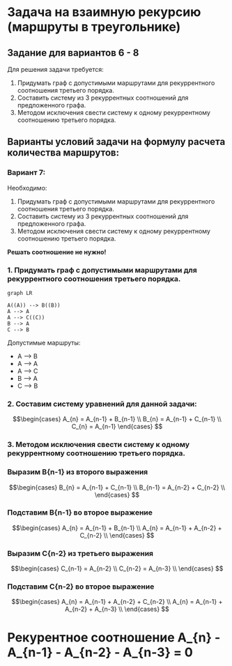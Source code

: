# Задача на взаимную рекурсию (маршруты в треугольнике)
## Задание для вариантов 6 - 8
Для решения задачи требуется: 
1. Придумать граф с допустимыми маршрутами для рекуррентного соотношения третьего порядка.
2. Составить систему из 3 рекуррентных соотношений для предложенного графа.
3. Методом исключения свести систему к одному рекуррентному соотношению третьего порядка.

## Варианты условий задачи на формулу расчета количества маршрутов:
### Вариант 7:
Необходимо:
1. Придумать граф с допустимыми маршрутами для рекуррентного соотношения третьего порядка.
2. Составить систему из 3 рекуррентных соотношений для предложенного графа.
3. Методом исключения свести систему к одному рекуррентному соотношению третьего порядка.

**Решать соотношение не нужно!**
### 1. Придумать граф с допустимыми маршрутами для рекуррентного соотношения третьего порядка.
 ```mermaid
graph LR

A((A)) --> B((B))
A --> A
A --> C((C))
B --> A
C --> B
```
Допустимые маршруты:
- A --> B
- A --> A
- A --> C
- B --> A
- C --> B

### 2. Составим систему уравнений для данной задачи:
$$\begin{cases}
A_{n} = A_{n-1} + B_{n-1} \\ 
B_{n} = A_{n-1} + C_{n-1} \\
C_{n} = A_{n-1} 
\end{cases} $$
### 3. Методом исключения свести систему к одному рекуррентному соотношению третьего порядка.
### Выразим B{n-1} из второго выражения

$$\begin{cases}
B_{n} = A_{n-1} + С_{n-1} \\ 
B_{n-1} = A_{n-2} + C_{n-2} \\
\end{cases} $$
### Подставим B{n-1} во второе выражение
$$\begin{cases}
A_{n} = A_{n-1} + B_{n-1} \\ 
A_{n} = A_{n-1} + A_{n-2} + C_{n-2} \\
\end{cases} $$
### Выразим C{n-2} из третьего выражения
$$\begin{cases}
C_{n-1} = A_{n-2} \\ 
C_{n-2} = A_{n-3}  \\
\end{cases} $$
### Подставим C{n-2} во второе выражение
$$\begin{cases}
A_{n} = A_{n-1} + A_{n-2} + C_{n-2}  \\ 
A_{n} = A_{n-1} + A_{n-2} + A_{n-3} \\
\end{cases} $$

# Рекурентное соотношение A_{n} - A_{n-1} - A_{n-2} - A_{n-3} = 0
